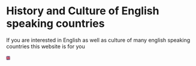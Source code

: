 <h1>History and Culture of English speaking countries </h1>
<p>If you are interested in English  as well as culture of many english speaking countries this website is for you </p>
<img src='images/UK.jpg' alt='Flag of the United Kingdom' width="10" height="10" >
